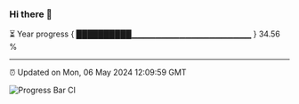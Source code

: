 ### Hi there 👋

⏳ Year progress { ██████████▁▁▁▁▁▁▁▁▁▁▁▁▁▁▁▁▁▁▁▁ } 34.56 %

---

⏰ Updated on Mon, 06 May 2024 12:09:59 GMT

![Progress Bar CI](https://github.com/liununu/liununu/workflows/Progress%20Bar%20CI/badge.svg)

